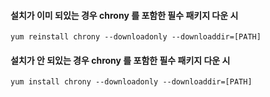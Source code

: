 #### 설치가 이미 되있는 경우 chrony 를 포함한 필수 패키지 다운 시

```
yum reinstall chrony --downloadonly --downloaddir=[PATH]
```

#### 설치가 안 되있는 경우 chrony 를 포함한 필수 패키지 다운 시

```
yum install chrony --downloadonly --downloaddir=[PATH]
```
